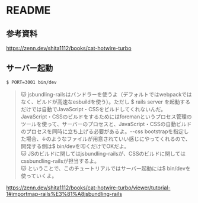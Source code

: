 # README

## 参考資料
https://zenn.dev/shita1112/books/cat-hotwire-turbo

## サーバー起動

```bash
$ PORT=3001 bin/dev
```
> 🐱 jsbundling-railsはバンドラーを使うよ（デフォルトではwebpackではなく、ビルドが高速なesbuildを使う）。ただし $ rails server を起動するだけでは自動でJavaScript・CSSをビルドしてくれないんだ。JavaScript・CSSのビルドをするためにはforemanというプロセス管理のツールを使って、サーバーのプロセスと、JavaScript・CSSの自動ビルドのプロセスを同時に立ち上げる必要があるよ。--css bootstrapを指定した場合、↓のようなファイルが用意されていい感じにやってくれるので、開発する側は$ bin/devを叩くだけでOKだよ。  
> 🐱 JSのビルドに関してはjsbundling-railsが、CSSのビルドに関してはcssbundling-railsが担当するよ。  
> 🐱 ということで、このチュートリアルではサーバー起動には$ bin/devを使っていくよ。

https://zenn.dev/shita1112/books/cat-hotwire-turbo/viewer/tutorial-1#importmap-rails%E3%81%A8jsbundling-rails

